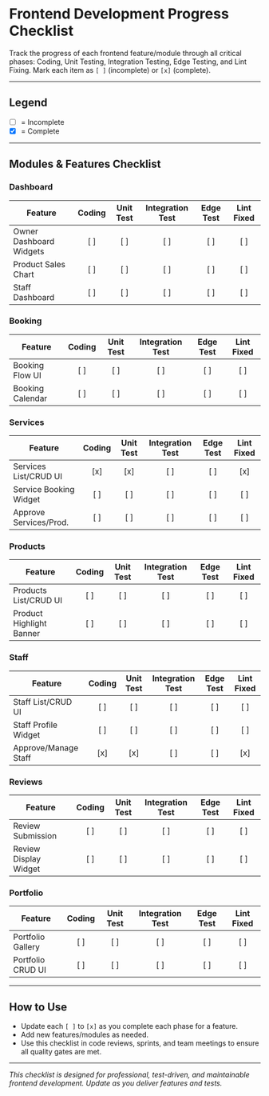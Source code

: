 # Frontend Development Progress Checklist

Track the progress of each frontend feature/module through all critical phases: Coding, Unit Testing, Integration Testing, Edge Testing, and Lint Fixing. Mark each item as `[ ]` (incomplete) or `[x]` (complete).

---

## Legend

- [ ] = Incomplete
- [x] = Complete

---

## Modules & Features Checklist

### Dashboard

| Feature                 | Coding | Unit Test | Integration Test | Edge Test | Lint Fixed |
| ----------------------- | :----: | :-------: | :--------------: | :-------: | :--------: |
| Owner Dashboard Widgets |  [ ]   |    [ ]    |       [ ]        |    [ ]    |    [ ]     |
| Product Sales Chart     |  [ ]   |    [ ]    |       [ ]        |    [ ]    |    [ ]     |
| Staff Dashboard         |  [ ]   |    [ ]    |       [ ]        |    [ ]    |    [ ]     |

### Booking

| Feature          | Coding | Unit Test | Integration Test | Edge Test | Lint Fixed |
| ---------------- | :----: | :-------: | :--------------: | :-------: | :--------: |
| Booking Flow UI  |  [ ]   |    [ ]    |       [ ]        |    [ ]    |    [ ]     |
| Booking Calendar |  [ ]   |    [ ]    |       [ ]        |    [ ]    |    [ ]     |

### Services

| Feature                | Coding | Unit Test | Integration Test | Edge Test | Lint Fixed |
| ---------------------- | :----: | :-------: | :--------------: | :-------: | :--------: |
| Services List/CRUD UI  |  [x]   |    [x]    |       [ ]        |    [ ]    |    [x]     |
| Service Booking Widget |  [ ]   |    [ ]    |       [ ]        |    [ ]    |    [ ]     |
| Approve Services/Prod. |  [ ]   |    [ ]    |       [ ]        |    [ ]    |    [ ]     |

### Products

| Feature                  | Coding | Unit Test | Integration Test | Edge Test | Lint Fixed |
| ------------------------ | :----: | :-------: | :--------------: | :-------: | :--------: |
| Products List/CRUD UI    |  [ ]   |    [ ]    |       [ ]        |    [ ]    |    [ ]     |
| Product Highlight Banner |  [ ]   |    [ ]    |       [ ]        |    [ ]    |    [ ]     |

### Staff

| Feature              | Coding | Unit Test | Integration Test | Edge Test | Lint Fixed |
| -------------------- | :----: | :-------: | :--------------: | :-------: | :--------: |
| Staff List/CRUD UI   |  [ ]   |    [ ]    |       [ ]        |    [ ]    |    [ ]     |
| Staff Profile Widget |  [ ]   |    [ ]    |       [ ]        |    [ ]    |    [ ]     |
| Approve/Manage Staff |  [x]   |    [x]    |       [ ]        |    [ ]    |    [x]     |

### Reviews

| Feature               | Coding | Unit Test | Integration Test | Edge Test | Lint Fixed |
| --------------------- | :----: | :-------: | :--------------: | :-------: | :--------: |
| Review Submission     |  [ ]   |    [ ]    |       [ ]        |    [ ]    |    [ ]     |
| Review Display Widget |  [ ]   |    [ ]    |       [ ]        |    [ ]    |    [ ]     |

### Portfolio

| Feature           | Coding | Unit Test | Integration Test | Edge Test | Lint Fixed |
| ----------------- | :----: | :-------: | :--------------: | :-------: | :--------: |
| Portfolio Gallery |  [ ]   |    [ ]    |       [ ]        |    [ ]    |    [ ]     |
| Portfolio CRUD UI |  [ ]   |    [ ]    |       [ ]        |    [ ]    |    [ ]     |

---

## How to Use

- Update each `[ ]` to `[x]` as you complete each phase for a feature.
- Add new features/modules as needed.
- Use this checklist in code reviews, sprints, and team meetings to ensure all quality gates are met.

---

_This checklist is designed for professional, test-driven, and maintainable frontend development. Update as you deliver features and tests._
